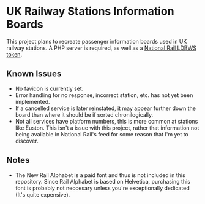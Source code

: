 # UK Railway Stations Information Boards
This project plans to recreate passenger information boards used in UK railway stations. A PHP server is required, as well as a [National Rail LDBWS token](http://realtime.nationalrail.co.uk/OpenLDBWSRegistration/).

## Known Issues
- No favicon is currently set.
- Error handling for no response, incorrect station, etc. has not yet been implemented.
- If a cancelled service is later reinstated, it may appear further down the board than where it should be if sorted chronilogically.
- Not all services have platform numbers, this is more common at stations like Euston. This isn't a issue with this project, rather that information not being available in National Rail's feed for some reason that I'm yet to discover.


## Notes
- The New Rail Alphabet is a paid font and thus is not included in this repository. Since Rail Alphabet is based on Helvetica, purchasing this font is probably not neccesary unless you're exceptionally dedicated (It's quite expensive). 